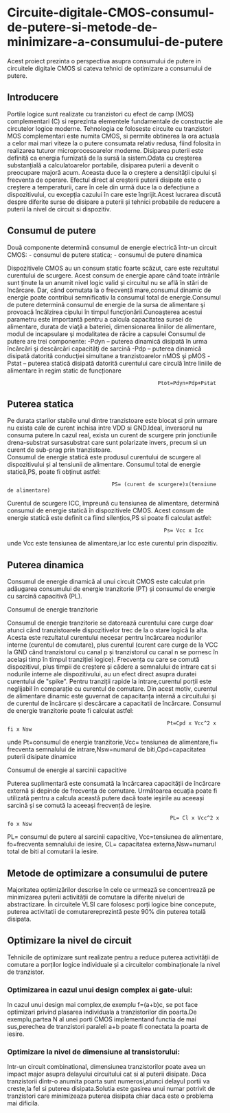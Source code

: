 # Circuite-digitale-CMOS-consumul-de-putere-si-metode-de-minimizare-a-consumului-de-putere
Acest proiect prezinta o perspectiva asupra consumului de putere in circuitele digitale CMOS si cateva tehnici de optimizare a consumului de putere. 

## Introducere

Portile logice sunt realizate cu tranzistori cu efect de camp (MOS) complementari (C) si reprezinta elementele fundamentale de constructie ale circutelor logice moderne. Tehnologia ce foloseste circuite cu tranzistori MOS complementari este numita CMOS, si permite obtinerea la ora actuala a celor mai mari viteze la o putere consumata relativ redusa, fiind folosita in realizarea tuturor microprocesoarelor moderne.
Disiparea puterii este definită ca energia furnizată de la sursă la sistem.Odata cu creșterea substanțială a calculatoarelor portabile, disiparea puterii a devenit o preocupare majoră acum. Aceasta duce la o creștere a densității cipului și frecventa de operare. Efectul direct al creșterii puterii disipate este o creștere a temperaturii, care în cele din urmă duce la o defecțiune a dispozitivului, cu excepția cazului în care este îngrijit.Acest lucrarea discută despre diferite surse de disipare a puterii și tehnici probabile de reducere a puterii la nivel de circuit si dispozitiv.


## Consumul de putere

Două componente determină consumul de energie electrică într-un circuit CMOS:
            - consumul de putere statica;
            - consumul de putere dinamica

Dispozitivele CMOS au un consum static foarte scăzut, care este rezultatul curentului de scurgere. Acest consum de energie apare când toate intrările sunt ținute la un anumit nivel logic valid și circuitul nu se află în stări de încărcare. Dar, când comutata la o frecvență mare,consumul dinamic de energie poate contribui semnificativ la consumul total de energie.Consumul de putere determină consumul de energie de la sursa de alimentare şi provoacă încălzirea cipului în timpul funcţionării.Cunoaşterea acestui parametru este importantă pentru a calcula capacitatea sursei de alimentare, durata de viaţă a bateriei, dimensionarea liniilor de alimentare, modul de incapsulare şi modalitatea de răcire a capsulei
Consumul de putere are trei componente:
            -Pdyn – puterea dinamică disipată în urma încărcări şi descărcări capacităţi de sarcină
            -Pdp – puterea dinamică disipată datorită conducţiei simultane a tranzistoarelor nMOS şi pMOS
            -Pstat – puterea statică disipată datorită curentului care circulă între liniile de alimentare în regim static de funcționare
            
                                                     Ptot=Pdyn+Pdp+Pstat
 ## Puterea statica    
 
 Pe durata starilor stabile unul dintre tranzistoare este blocat si prin urmare nu exista cale de curent inchisa intre VDD si GND.Ideal, inversorul nu consuma putere.In cazul real, exista un curent de scurgere prin jonctiunile drena-substrat sursasubstrat care sunt polarizate invers, precum si un curent de sub-prag prin tranzistoare.       
Consumul de energie statică este produsul curentului de scurgere al dispozitivului și al tensiunii de alimentare. Consumul total de energie statică,PS, poate fi obținut astfel:

                                      PS= (curent de scurgere)x(tensiune de alimentare)  
                              
 
Curentul de scurgere ICC, împreună cu tensiunea de alimentare, determină consumul de energie statică în dispozitivele CMOS. Acest consum de energie statică este definit ca fiind silențios,PS si poate fi calculat astfel:

                                                       Ps= Vcc x Icc
                                                       
unde Vcc este tensiunea de alimentare,iar Icc este curentul prin dispozitiv.


## Puterea dinamica

 Consumul de energie dinamică al unui circuit CMOS este calculat prin adăugarea consumului de energie tranzitorie (PT) și
consumul de energie cu sarcină capacitivă (PL).

Consumul de energie tranzitorie

Consumul de energie tranzitorie se datorează curentului care curge doar atunci când tranzistoarele dispozitivelor trec de la o stare logică la alta. Acesta este rezultatul curentului necesar pentru încărcarea nodurilor interne (curentul de comutare), plus curentul
(curent care curge de la VCC la GND când tranzistorul cu canal p și tranzistorul cu canal n se pornesc în același timp în timpul tranziției logice). Frecvența cu care se comută dispozitivul, plus timpii de creștere și cădere a semnalului de intrare cat si nodurile interne ale dispozitivului, au un efect direct asupra duratei curentului de "spike". Pentru tranziții rapide la intrare,curentul porții este neglijabil în comparație cu curentul de comutare. Din acest motiv, curentul de alimentare dinamic este guvernat de capacitanța internă a circuitului și de curentul de încărcare și descărcare a capacitatii de încărcare.
Consumul de energie tranzitorie poate fi calculat astfel:

                                                        Pt=Cpd x Vcc^2 x fi x Nsw
                                                        
unde Pt=consumul de energie tranzitorie,Vcc= tensiunea de alimentare,fi= frecventa semnalului de intrare,Nsw=numarul de biti,Cpd=capacitatea puterii disipate dinamice

Consumul de energie al sarcinii capacitive

Puterea suplimentară este consumată la încărcarea capacității de încărcare externă și depinde de frecvența de comutare. Următoarea ecuația poate fi utilizată pentru a calcula această putere dacă toate ieșirile au aceeași sarcină și se comută la aceeași frecvență de ieșire.

                                                         PL= Cl x Vcc^2 x fo x Nsw
                                                    
PL= consumul de putere al sarcinii capacitive, Vcc=tensiunea de alimentare, fo=frecventa semnalului de iesire, CL= capacitatea externa,Nsw=numarul total de biti al comutarii la iesire.



## Metode de optimizare a consumului de putere

Majoritatea optimizărilor descrise în cele ce urmează se concentrează pe minimizarea puterii activității de comutare la diferite niveluri de abstractizare. În circuitele VLSI care folosesc porți logice bine concepute, puterea activitatii de comutarereprezintă peste 90% din puterea totală disipata.


## Optimizare la nivel de circuit

Tehnicile de optimizare sunt realizate pentru a reduce puterea activității de comutare a porților logice individuale și a circuitelor combinaționale la nivel de tranzistor.

### Optimizarea in cazul unui design complex ai gate-ului:

In cazul unui design mai complex,de exemplu f=(a+b)c, se pot face optimizari privind plasarea individuala a tranzistorilor din poarta.De exemplu,partea N al unei porti CMOS implementand functia de mai sus,perechea de tranzistori paraleli a+b poate fi conectata la poarta de iesire.

### Optimizare la nivel de dimensiune al transistorului:

Intr-un circuit combinational, dimensiunea tranzistorilor poate avea un impact major asupra delayului circuitului cat si al puterii disipate. Daca  tranzistorii dintr-o anumita poarta sunt numerosi,atunci delayul portii va creste,la fel si puterea disipata.Solutia este gasirea unui numar potrivit de tranzistori care minimizeaza puterea disipata chiar daca este o problema mai dificila.




